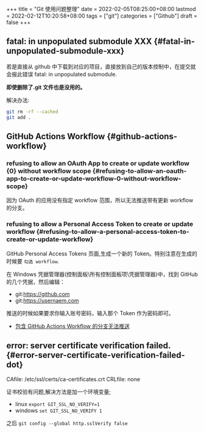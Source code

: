 +++
title = "Git 使用问题整理"
date = 2022-02-05T08:25:00+08:00
lastmod = 2022-02-12T10:20:58+08:00
tags = ["git"]
categories = ["Github"]
draft = false
+++

## fatal: in unpopulated submodule XXX {#fatal-in-unpopulated-submodule-xxx}

若是直接从 github 中下载到对应的项目，直接放到自己的版本控制中，在提交就会报此错误 fatal: in unpopulated submodule.

**即使删除了.git 文件也是没用的。**

解决办法:

```sh
git rm -rf --cached
git add .
```


## GitHub Actions Workflow {#github-actions-workflow}


### refusing to allow an OAuth App to create or update workflow {0} without workflow scope {#refusing-to-allow-an-oauth-app-to-create-or-update-workflow-0-without-workflow-scope}

因为 OAuth 的应用没有指定 workflow 范围，所以无法推送带有更新 workflow 的分支。


### refusing to allow a Personal Access Token to create or update workflow {#refusing-to-allow-a-personal-access-token-to-create-or-update-workflow}

GitHub Personal Access Tokens 页面,生成一个新的 Token。特别注意在生成的时候要 `勾选 workflow`.

在 Windows 凭据管理器(控制面板\\所有控制面板项\\凭据管理器)中，找到 GitHub 的几个凭据，然后编辑：

-   git:<https://github.com>
-   git:<https://usernaem.com>

推送的时候如果要求你输入账号密码，输入那个 Token 作为密码即可。

-   [包含 GitHub Actions Workflow 的分支无法推送](https://blog.walterlv.com/post/github-push-failed-without-workflow-scope.html)


## error: server certificate verification failed. {#error-server-certificate-verification-failed-dot}

CAfile: /etc/ssl/certs/ca-certificates.crt CRLfile: none

证书校验有问题,解决方法是加一个环境变量;

-   linux
    `export GIT_SSL_NO_VERIFY=1`
-   windows
    `set GIT_SSL_NO_VERIFY 1`

之后 `git config --global http.sslVerify false`